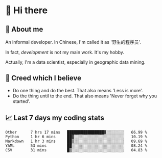 # 👋 Hi there

## :speech_balloon: About me

An informal developer. In Chinese, I'm called it as '野生的程序员'.

In fact, _development_ is not my main work. It's my hobby.

Actually, I'm a data scientist, especially in geographic data mining.

## :see_no_evil: Creed which I believe

- Do one thing and do the best. That also means 'Less is more'.
- Do the thing until to the end. That also means 'Never forget why you started'.

## :chart_with_upwards_trend: Last 7 days my coding stats

<!--START_SECTION:waka-->
```text
Other      7 hrs 17 mins   ████████████████▓░░░░░░░░   66.99 % 
Python     1 hr 6 mins     ██▓░░░░░░░░░░░░░░░░░░░░░░   10.19 % 
Markdown   1 hr 3 mins     ██▒░░░░░░░░░░░░░░░░░░░░░░   09.69 % 
YAML       53 mins         ██░░░░░░░░░░░░░░░░░░░░░░░   08.24 % 
CSV        31 mins         █▒░░░░░░░░░░░░░░░░░░░░░░░   04.83 % 
```
<!--END_SECTION:waka-->
